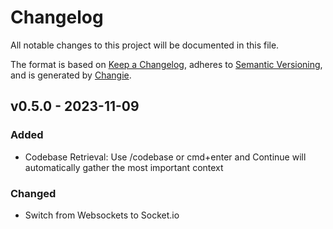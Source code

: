 # Changelog
All notable changes to this project will be documented in this file.

The format is based on [Keep a Changelog](https://keepachangelog.com/en/1.0.0/),
adheres to [Semantic Versioning](https://semver.org/spec/v2.0.0.html),
and is generated by [Changie](https://github.com/miniscruff/changie).


## v0.5.0 - 2023-11-09
### Added
* Codebase Retrieval: Use /codebase or cmd+enter and Continue will automatically gather the most important context
### Changed
* Switch from Websockets to Socket.io
